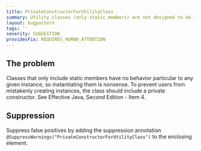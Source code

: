 ```yaml
---
title: PrivateConstructorForUtilityClass
summary: Utility classes (only static members) are not designed to be instantiated and should be made noninstantiable with a default constructor.
layout: bugpattern
tags: ''
severity: SUGGESTION
providesFix: REQUIRES_HUMAN_ATTENTION
---
```


<!--
*** AUTO-GENERATED, DO NOT MODIFY ***
To make changes, edit the @BugPattern annotation or the explanation in docs/bugpattern.
-->

## The problem
Classes that only include static members have no behavior particular to any
given instance, so instantiating them is nonsense. To prevent users from
mistakenly creating instances, the class should include a private constructor.
See Effective Java, Second Edition - Item 4.

## Suppression
Suppress false positives by adding the suppression annotation `@SuppressWarnings("PrivateConstructorForUtilityClass")` to the enclosing element.
